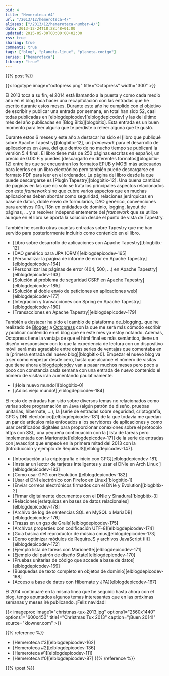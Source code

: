 ```yaml
---
pid: 4
title: "Hemeroteca #4"
url: "/2013/12/hemeroteca-4/"
aliases: ["/2013/12/hemeroteca-number-4/"]
date: 2013-12-24T18:28:48+01:00
updated: 2015-05-30T00:00:00+02:00
rss: true
sharing: true
comments: true
tags: ["blog", "planeta-linux", "planeta-codigo"]
series: ["hemeroteca"]
library: "true"
---
```


{{% post %}}


{{< logotype image="octopress.png" title="Octopress" width="300" >}}

El 2013 toca a su fin, el 2014 está llamando a la puerta y como cada medio año en el blog toca hacer una recapitulación con las entradas que he escrito durante estos meses. Durante este año he cumplido con el objetivo de escribir y publicar una entrada por semana, en total han sido 52, casi todas publicadas en [elblogdepicodev][elblogdepicodev] y las del último més del año publicadas en [Blog Bitix][blogbitix]. Esta entrada es un buen momento para leer alguna que te perdiste o releer alguna que te gustó.

Durante estos 6 meses y este año a destacar ha sido el [libro que publiqué sobre Apache Tapestry][blogbitix-12], un _framework_ para el desarrollo de aplicaciones en Java, del que dentro de no mucho tiempo se publicará la versión 5.4 final. El libro tiene más de 250 páginas escritas en español, un precio de 0.00 € y puedes [descargarlo en diferentes formatos][blogbitix-12] entre los que se encuentran los formatos EPUB y MOBI más adecuados para leerlos en un libro electrónico pero también puede descargarse en formato PDF para leer en el ordenador. La página del libro desde la que puede descargarse es [PlugIn Tapestry][blogbitix-12]. Una buena cantidad de páginas en las que no solo se trata los principales aspectos relacionados con este _framework_ sino que cubre varios aspectos que en muchas aplicaciones deben abordar como seguridad, relaciones jerárquicas en base de datos, doble envío de formularios, DAO genérico, convenciones para archivos i10n, i18n en entidades de dominio, logging, layout de páginas, ...  y a resolver independientemente del _framework_ que se utilice aunque en el libro se aporta la solución desde el punto de vista de Tapestry.

También he escrito otras cuantas entradas sobre Tapestry que me han servido para posteriormente incluirlo como contenido en el libro.

* [Libro sobre desarrollo de aplicaciones con Apache Tapestry][blogbitix-12]
* [DAO genérico para JPA (ORM)][elblogdepicodev-165]
* [Personalizar la página de informe de error en Apache Tapestry][elblogdepicodev-164]
* [Personalizar las páginas de error (404, 500, ...) en Apache Tapestry][elblogdepicodev-163]
* [Solución al problema de seguridad CSRF en Apache Tapestry][elblogdepicodev-185]
* [Solución al doble envío de peticiones en aplicaciones web][elblogdepicodev-177]
* [Integración y transacciones con Spring en Apache Tapestry][elblogdepicodev-180]
* [Transacciones en Apache Tapestry][elblogdepicodev-179]

También a destacar ha sido el cambio de plataforma de_blogging_ que he realizado de [Blogger](http://www.blogger.com) a [Octopress](http://octopress.org/) con la que me será más cómodo escribir y publicar contenido en el blog que en este mes ya estoy notando. Además, Octopress tiene la ventaja de que el html final es más semántico, tiene un diseño «responsive» con lo que la experiencia de lectura con un dispositivo móvil será más agradable entre otras series de ventajas que comentaba en la [primera entrada del nuevo blog][blogbitix-0]. Empezar el nuevo blog va a ser como empezar desde cero, hasta que alcance el número de visitas que tiene ahora [elblogdepicodev](https://elblogdepicodev.blogspot.com.es) van a pasar muchos meses pero poco a poco con constancia cada semana con una entrada de nuevo contenido el número de visitas irán aumentando paulatinamente.

* [¡Hola nuevo mundo!][blogbitix-0]
* [¡Adios viejo mundo!][elblogdepicodev-184]

El resto de entradas han sido sobre diversos temas no relacionados como varias sobre programación en Java (algún patrón de diseño, pruebas unitarias, hibernate, ...), la [serie de entradas sobre seguridad, criptografía, GPG y DNI electrónico][elblogdepicodev-181] de la que todavía me quedan un par de artículos más enfocados a los servidores de aplicaciones y como usar certificados digitales para proporcionar conexiones sobre el protocolo https con SSL, una pequeña continuación con la [lista de tareas pero implementada con Marionette][elblogdepicodev-171] de la serie de entradas con javascript que empecé en la primera mitad del 2013 con la [Introducción y ejemplo de RequireJS][elblogdepicodev-147].

* [Introducción a la criptografía e inicio con GPG][elblogdepicodev-181]
* [Instalar un lector de tarjetas inteligentes y usar el DNIe en Arch Linux ][elblogdepicodev-183]
* [Como usar GPG con Evolution ][elblogdepicodev-182]
* [Usar el DNI electrónico con Firefox en Linux][blogbitix-1]
* [Enviar correos electrónicos firmados con el DNIe y Evolution][blogbitix-2]
* [Firmar digitalmente documentos con el DNIe y Sinadura][blogbitix-3]
* [Relaciones jerárquicas en bases de datos relacionales][elblogdepicodev-178]
* [Archivo de log de sentencias SQL en MySQL o MariaDB][elblogdepicodev-176]
* [Trazas en un gsp de Grails][elblogdepicodev-175]
* [Archivos properties con codificación UTF-8][elblogdepicodev-174]
* [Guía básica del reproductor de música cmus][elblogdepicodev-173]
* [Como optimizar módulos de RequireJS y archivos JavaScript (II)][elblogdepicodev-172]
* [Ejemplo lista de tareas con Marionette][elblogdepicodev-171]
* [Ejemplo del patrón de diseño State][elblogdepicodev-170]
* [Pruebas unitarias de código que accede a base de datos][elblogdepicodev-169]
* [Búsquedas de texto completo en objetos de dominio][elblogdepicodev-168]
* [Acceso a base de datos con Hibernate y JPA][elblogdepicodev-167]

El 2014 continuaré en la misma linea que he seguido hasta ahora con el blog, tengo apuntados algunos temas interesantes que en las próximas semanas y meses iré publicando. ¡Feliz navidad!

<div class="media">
    {{< imageproc
        image1="christmas-tux-2013.jpg" options1="2560x1440" options1="600x450" title1="Christmas Tux 2013"
        caption="¡Buen 2014!" source="klowner.com" >}}
</div>

{{% reference %}}

* [Hemeroteca #3][elblogdepicodev-162]
* [Hemeroteca #2][elblogdepicodev-136]
* [Hemeroteca #1][elblogdepicodev-111]
* [Hemeroteca #0][elblogdepicodev-87]
{{% /reference %}}

{{% /post %}}
